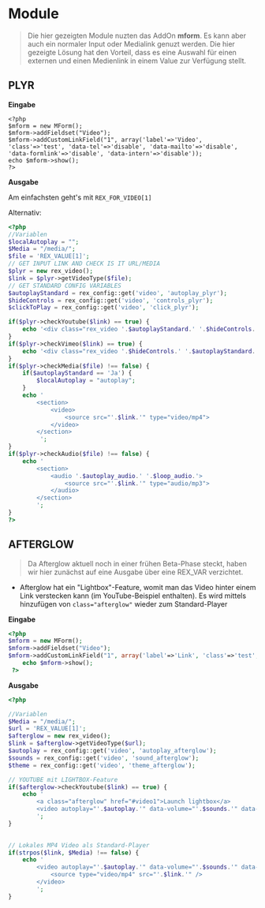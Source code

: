# Module

> Die hier gezeigten Module nuzten das AddOn **mform**. Es kann aber auch ein normaler Input oder Medialink genuzt werden. Die hier gezeigte Lösung hat den Vorteil, dass es eine Auswahl für einen externen und einen Medienlink in einem Value zur Verfügung stellt. 


## PLYR

**Eingabe**
```
<?php
$mform = new MForm();
$mform->addFieldset("Video");
$mform->addCustomLinkField("1", array('label'=>'Video', 'class'=>'test', 'data-tel'=>'disable', 'data-mailto'=>'disable', 'data-formlink'=>'disable', 'data-intern'=>'disable'));
echo $mform->show();
?>
```
**Ausgabe**

Am einfachsten geht's mit `REX_FOR_VIDEO[1]`

Alternativ:

```php
<?php
//Variablen
$localAutoplay = "";
$Media = "/media/";
$file = 'REX_VALUE[1]';
// GET INPUT LINK AND CHECK IS IT URL/MEDIA
$plyr = new rex_video();
$link = $plyr->getVideoType($file);
// GET STANDARD CONFIG VARIABLES
$autoplayStandard = rex_config::get('video', 'autoplay_plyr');
$hideControls = rex_config::get('video', 'controls_plyr');
$clickToPlay = rex_config::get('video', 'click_plyr');

if($plyr->checkYoutube($link) == true) {
    echo '<div class="rex_video '.$autoplayStandard.' '.$hideControls.' '.$clickToPlay.'" data-type="youtube"  data-video-id="'.$plyr->getYoutubeId($link).'"></div></br>';
}
if($plyr->checkVimeo($link) == true) {
    echo '<div class="rex_video '.$hideControls.' '.$autoplayStandard.' '.$clickToPlay.'" data-type="vimeo" data-video-id="'.$plyr->getVimeoId($link).'"></div></br>';
}
if($plyr->checkMedia($file) !== false) {
    if($autoplayStandard == 'Ja') {
        $localAutoplay = "autoplay";
    }
    echo '
    	<section>
			<video>
				<source src="'.$link.'" type="video/mp4">
			</video>
		</section>
		 ';
}
if($plyr->checkAudio($file) !== false) {
	echo '	
		<section>
			<audio '.$autoplay_audio.' '.$loop_audio.'>
				<source src="'.$link.'" type="audio/mp3">
			</audio>
		</section>
		';
}
?>
```

## AFTERGLOW

> Da Afterglow aktuell noch in einer frühen Beta-Phase steckt, haben wir hier zunächst auf eine Ausgabe über eine REX_VAR verzichtet.

 * Afterglow hat ein "Lightbox"-Feature, womit man das Video hinter einem Link verstecken kann (im YouTube-Beispiel enthalten).
  Es wird mittels hinzufügen von `class="afterglow"` wieder zum Standard-Player 


**Eingabe**
```php
<?php
$mform = new MForm();
$mform->addFieldset("Video");
$mform->addCustomLinkField("1", array('label'=>'Link', 'class'=>'test', 'data-tel'=>'disable', 'data-mailto'=>'disable', 'data-formlink'=>'disable', 'data-intern'=>'disable'));
    echo $mform->show();
 ?>
```
**Ausgabe**
```php
<?php

//Variablen
$Media = "/media/";
$url = 'REX_VALUE[1]';
$afterglow = new rex_video();
$link = $afterglow->getVideoType($url);
$autoplay = rex_config::get('video', 'autoplay_afterglow');
$sounds = rex_config::get('video', 'sound_afterglow');
$theme = rex_config::get('video', 'theme_afterglow');

// YOUTUBE mit LIGHTBOX-Feature
if($afterglow->checkYoutube($link) == true) {
	echo '
		<a class="afterglow" href="#video1">Launch lightbox</a>
		<video autoplay="'.$autoplay.'" data-volume="'.$sounds.'" data-skin="'.$theme.'" id="video1"  width="1920" height="1080" data-youtube-id="YH3c1QZzRK4" data-autoresize="fit"></video>
		';
}

	
// Lokales MP4 Video als Standard-Player
if(strpos($link, $Media) !== false) {
	echo '
		<video autoplay="'.$autoplay.'" data-volume="'.$sounds.'" data-skin="'.$theme.'" class="afterglow" id="myvideo">
			<source type="video/mp4" src="'.$link.'" />
		</video>
		';
}
```
